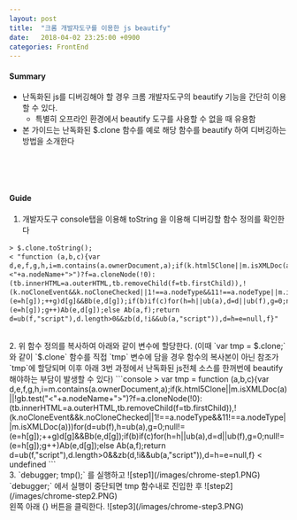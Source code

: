 ```yaml
---
layout: post
title:  "크롬 개발자도구를 이용한 js beautify"
date:   2018-04-02 23:25:00 +0900
categories: FrontEnd
---
```

#### Summary
- 난독화된 js를 디버깅해야 할 경우 크롬 개발자도구의 beautify 기능을 간단히 이용할 수 있다.
  - 특별히 오프라인 환경에서 beautify 도구를 사용할 수 없을 때 유용함
- 본 가이드는 난독화된 $.clone 함수를 예로 해당 함수를 beautify 하여 디버깅하는 방법을 소개한다
<br>
<br>
<br>

#### Guide
1. 개발자도구 console탭을 이용해 toString 을 이용해 디버깅할 함수 정의를 확인한다
```console
> $.clone.toString();
< "function (a,b,c){var d,e,f,g,h,i=m.contains(a.ownerDocument,a);if(k.html5Clone||m.isXMLDoc(a)||!gb.test("<"+a.nodeName+">")?f=a.cloneNode(!0):(tb.innerHTML=a.outerHTML,tb.removeChild(f=tb.firstChild)),!(k.noCloneEvent&&k.noCloneChecked||1!==a.nodeType&&11!==a.nodeType||m.isXMLDoc(a)))for(d=ub(f),h=ub(a),g=0;null!=(e=h[g]);++g)d[g]&&Bb(e,d[g]);if(b)if(c)for(h=h||ub(a),d=d||ub(f),g=0;null!=(e=h[g]);g++)Ab(e,d[g]);else Ab(a,f);return d=ub(f,"script"),d.length>0&&zb(d,!i&&ub(a,"script")),d=h=e=null,f}"
```
<br>
2. 위 함수 정의를 복사하여 아래와 같이 변수에 할당한다.  
(이때 `var tmp = $.clone;` 와 같이 `$.clone` 함수를 직접 `tmp` 변수에 담을 경우 함수의 복사본이 아닌 참조가 `tmp`에 할당되며 이후 아래 3번 과정에서 난독화된 js전체 소스를 한꺼번에 beautify 해야하는 부담이 발생할 수 있다)
```console
> var tmp = function (a,b,c){var d,e,f,g,h,i=m.contains(a.ownerDocument,a);if(k.html5Clone||m.isXMLDoc(a)||!gb.test("<"+a.nodeName+">")?f=a.cloneNode(!0):(tb.innerHTML=a.outerHTML,tb.removeChild(f=tb.firstChild)),!(k.noCloneEvent&&k.noCloneChecked||1!==a.nodeType&&11!==a.nodeType||m.isXMLDoc(a)))for(d=ub(f),h=ub(a),g=0;null!=(e=h[g]);++g)d[g]&&Bb(e,d[g]);if(b)if(c)for(h=h||ub(a),d=d||ub(f),g=0;null!=(e=h[g]);g++)Ab(e,d[g]);else Ab(a,f);return d=ub(f,"script"),d.length>0&&zb(d,!i&&ub(a,"script")),d=h=e=null,f}
< undefined
```
<br>
3. `debugger; tmp();` 를 실행하고  
![step1](/images/chrome-step1.PNG)
<br>
`debugger;` 에서 실행이 중단되면 tmp 함수내로 진입한 후
![step2](/images/chrome-step2.PNG)
<br>
왼쪽 아래 {} 버튼을 클릭한다.
![step3](/images/chrome-step3.PNG)
